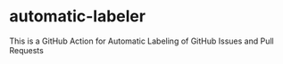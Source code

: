 # automatic-labeler
This is a GitHub Action for Automatic Labeling of GitHub Issues and Pull Requests
